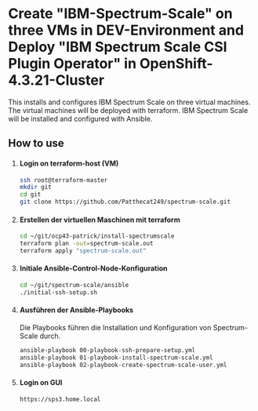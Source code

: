 # Create "IBM-Spectrum-Scale" on three VMs in DEV-Environment and Deploy "IBM Spectrum Scale CSI Plugin Operator" in OpenShift-4.3.21-Cluster
This installs and configures IBM Spectrum Scale on three virtual machines. The virtual machines will be deployed with terraform. IBM Spectrum Scale will be installed and configured with Ansible.



## How to use

1. #### Login on terraform-host (VM)

   ```bash
   ssh root@terraform-master
   mkdir git
   cd git
   git clone https://github.com/Patthecat249/spectrum-scale.git
   ```

   

2. #### Erstellen der virtuellen Maschinen mit terraform

   ```bash
   cd ~/git/ocp43-patrick/install-spectrumscale
   terraform plan -out=spectrum-scale.out
   terraform apply "spectrum-scale.out"
   ```

   

3. #### Initiale Ansible-Control-Node-Konfiguration

   ```bash
   cd ~/git/spectrum-scale/ansible
   ./initial-ssh-setup.sh
   ```

   

4. #### Ausführen der Ansible-Playbooks

   Die Playbooks führen die Installation und Konfiguration von Spectrum-Scale durch.

   ```bash
   ansible-playbook 00-playbook-ssh-prepare-setup.yml
   ansible-playbook 01-playbook-install-spectrum-scale.yml
   ansible-playbook 02-playbook-create-spectrum-scale-user.yml
   ```

   

5. #### Login on GUI

   ```bash
   https://sps3.home.local
   ```

   